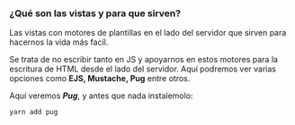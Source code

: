 ### ¿Qué son las vistas y para que sirven?

Las vistas con motores de plantillas en el lado del servidor que sirven para hacernos la vida más facíl.

Se trata de no escribir tanto en JS y apoyarnos en estos motores para la escritura de HTML desde el lado del servidor.
Aquí podremos ver varias opciones como **EJS, Mustache, Pug** entre otros.

Aquí veremos **_Pug_**, y antes que nada instalemolo:

`yarn add pug`
